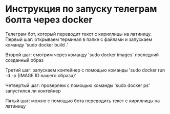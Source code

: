 # Инструкция по запуску телеграм болта через docker
Телеграм бот, который переводит текст с кириллицы на латиницу.
Первый шаг: открываем терминал в папке с файлами и запускаем команду 'sudo docker build .'
            
Второй шаг: смотрим через команду 'sudo docker images' последний созданный образ

Третий шаг: запускаем контейнер с помощью команды 'sudo docker run -d -p {IMAGE ID вашего образа}' 

Четвертый шаг: проверяем с помощью команды 'sudo docker ps' запустился ли контейнер

Пятый шаг: можно с помощью бота переводить текст с кириллицы на латиницу
